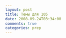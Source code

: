 ```yaml
---
layout: post
title: Темы для 105
date: 2008-09-24T03:34:00
comments: true
categories: prep
---
```


